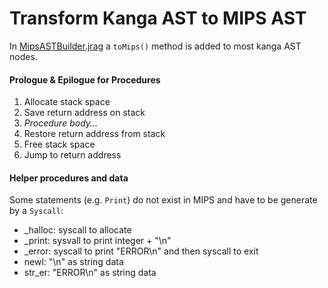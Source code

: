 # Transform Kanga AST to MIPS AST
In [MipsASTBuilder.jrag](/kanga/MipsASTBuilder.jrag) a `toMips()` method is added to most kanga AST nodes. <br/>


#### Prologue & Epilogue for Procedures
1. Allocate stack space
1. Save return address on stack
1. *Procedure body...*
1. Restore return address from stack
1. Free stack space
1. Jump to return address


#### Helper procedures and data
Some statements (e.g. `Print`) do not exist in MIPS and have to be generate by a `Syscall`:
+ \_halloc: syscall to allocate
+ \_print: sysvall to print integer + "\\n"
+ \_error: syscall to print "ERROR\\n" and then syscall to exit
+ newl: "\\n" as string data
+ str_er: "ERROR\\n" as string data
